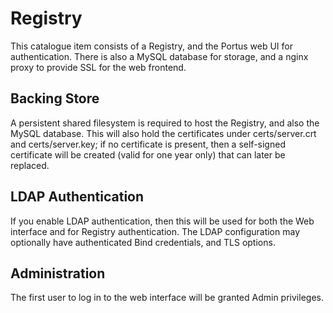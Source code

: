 # Registry

This catalogue item consists of a Registry, and the Portus web UI for 
authentication.  There is also a MySQL database for storage, and a nginx
proxy to provide SSL for the web frontend.

## Backing Store

A persistent shared filesystem is required to host the Registry, and also the 
MySQL database.  This will also hold the certificates under certs/server.crt
and certs/server.key; if no certificate is present, then a self-signed
certificate will be created (valid for one year only) that can later be 
replaced.

## LDAP Authentication

If you enable LDAP authentication, then this will be used for both the
Web interface and for Registry authentication.  The LDAP configuration
may optionally have authenticated Bind credentials, and TLS options.

## Administration

The first user to log in to the web interface will be granted Admin
privileges.

